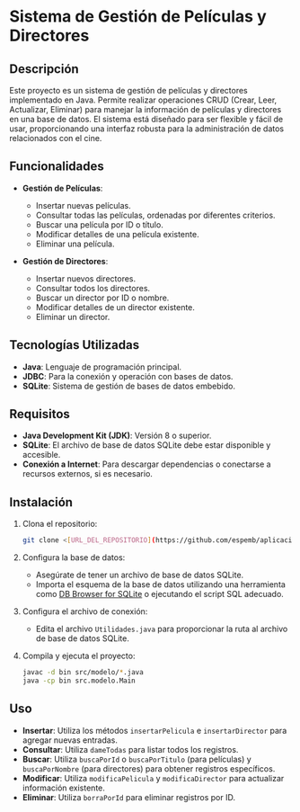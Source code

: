 # Sistema de Gestión de Películas y Directores

## Descripción

Este proyecto es un sistema de gestión de películas y directores implementado en Java. 
Permite realizar operaciones CRUD (Crear, Leer, Actualizar, Eliminar) para manejar la información de películas y directores en una base de datos. 
El sistema está diseñado para ser flexible y fácil de usar, proporcionando una interfaz robusta para la administración de datos relacionados con el cine.

## Funcionalidades

- **Gestión de Películas**:
  - Insertar nuevas películas.
  - Consultar todas las películas, ordenadas por diferentes criterios.
  - Buscar una película por ID o título.
  - Modificar detalles de una película existente.
  - Eliminar una película.

- **Gestión de Directores**:
  - Insertar nuevos directores.
  - Consultar todos los directores.
  - Buscar un director por ID o nombre.
  - Modificar detalles de un director existente.
  - Eliminar un director.

## Tecnologías Utilizadas

- **Java**: Lenguaje de programación principal.
- **JDBC**: Para la conexión y operación con bases de datos.
- **SQLite**: Sistema de gestión de bases de datos embebido.

## Requisitos

- **Java Development Kit (JDK)**: Versión 8 o superior.
- **SQLite**: El archivo de base de datos SQLite debe estar disponible y accesible.
- **Conexión a Internet**: Para descargar dependencias o conectarse a recursos externos, si es necesario.

## Instalación

1. Clona el repositorio:
    ```sh
    git clone <[URL_DEL_REPOSITORIO](https://github.com/espemb/aplicacion_catalogo_peliculas.git)>
    ```

2. Configura la base de datos:
    - Asegúrate de tener un archivo de base de datos SQLite.
    - Importa el esquema de la base de datos utilizando una herramienta como [DB Browser for SQLite](https://sqlitebrowser.org/) o ejecutando el script SQL adecuado.

3. Configura el archivo de conexión:
    - Edita el archivo `Utilidades.java` para proporcionar la ruta al archivo de base de datos SQLite.

4. Compila y ejecuta el proyecto:
    ```sh
    javac -d bin src/modelo/*.java
    java -cp bin src.modelo.Main
    ```

## Uso

- **Insertar**: Utiliza los métodos `insertarPelicula` e `insertarDirector` para agregar nuevas entradas.
- **Consultar**: Utiliza `dameTodas` para listar todos los registros.
- **Buscar**: Utiliza `buscaPorId` o `buscaPorTitulo` (para películas) y `buscaPorNombre` (para directores) para obtener registros específicos.
- **Modificar**: Utiliza `modificaPelicula` y `modificaDirector` para actualizar información existente.
- **Eliminar**: Utiliza `borraPorId` para eliminar registros por ID.
